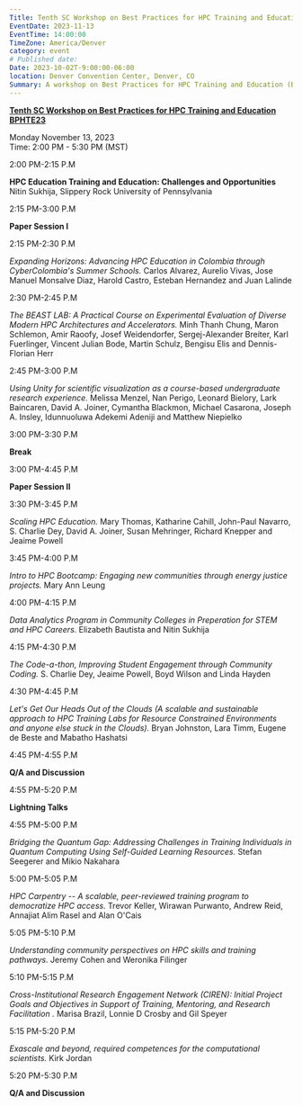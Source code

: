 ```yaml
---
Title: Tenth SC Workshop on Best Practices for HPC Training and Education BPHTE23
EventDate: 2023-11-13
EventTime: 14:00:00
TimeZone: America/Denver
category: event
# Published date:
Date: 2023-10-02T-9:00:00-06:00
location: Denver Convention Center, Denver, CO
Summary: A workshop on Best Practices for HPC Training and Education (BPHTE23) at SC23
---
```


[**Tenth SC Workshop on Best Practices for HPC Training and Education BPHTE23**](https://urldefense.com/v3/__https://sc23.supercomputing.org/presentation/?id=wksp124&sess=sess122__;!!LIr3w8kk_Xxm!pz1GH06yeGencE1jnxOJdAwS1qaO7XYAzkPDNFBU3lb12E3qRpZIjnBogQV04LXIOqWnfHN3Xq_3oPPnaUdywbQ$)


Monday November 13, 2023  
Time: 2:00 PM - 5:30 PM (MST)

2:00 PM-2:15 P.M

**HPC Education Training and Education: Challenges and Opportunities**  
Nitin Sukhija, Slippery Rock University of Pennsylvania  

2:15 PM-3:00 P.M

**Paper Session I**

2:15 PM-2:30 P.M

_Expanding Horizons: Advancing HPC Education in Colombia through CyberColombia's Summer Schools._ Carlos Alvarez, Aurelio Vivas, Jose Manuel Monsalve Diaz, Harold Castro, Esteban Hernandez and Juan Lalinde

2:30 PM-2:45 P.M

_The BEAST LAB: A Practical Course on Experimental Evaluation of Diverse Modern HPC Architectures and Accelerators._ Minh Thanh Chung, Maron Schlemon, Amir Raoofy, Josef Weidendorfer, Sergej-Alexander Breiter, Karl Fuerlinger, Vincent Julian Bode, Martin Schulz, Bengisu Elis and Dennis-Florian Herr

2:45 PM-3:00 P.M

_Using Unity for scientific visualization as a course-based undergraduate research experience._ Melissa Menzel, Nan Perigo, Leonard Bielory, Lark Baincaren, David A. Joiner, Cymantha Blackmon, Michael Casarona, Joseph A. Insley, Idunnuoluwa Adekemi Adeniji and Matthew Niepielko

3:00 PM-3:30 P.M

**Break**

3:00 PM-4:45 P.M

**Paper Session II**

3:30 PM-3:45 P.M

_Scaling HPC Education._ Mary Thomas, Katharine Cahill, John-Paul Navarro, S. Charlie Dey, David A. Joiner, Susan Mehringer, Richard Knepper and Jeaime Powell

3:45 PM-4:00 P.M

_Intro to HPC Bootcamp: Engaging new communities through energy justice projects._ Mary Ann Leung

4:00 PM-4:15 P.M

_Data Analytics Program in Community Colleges in Preperation for STEM and HPC Careers._ Elizabeth Bautista and Nitin Sukhija

4:15 PM-4:30 P.M

_The Code-a-thon, Improving Student Engagement through Community Coding._ S. Charlie Dey, Jeaime Powell, Boyd Wilson and Linda Hayden

4:30 PM-4:45 P.M

_Let's Get Our Heads Out of the Clouds (A scalable and sustainable approach to HPC Training Labs for Resource Constrained Environments and anyone else stuck in the Clouds)._ Bryan Johnston, Lara Timm, Eugene de Beste and Mabatho Hashatsi

4:45 PM-4:55 P.M

**Q/A and Discussion**

4:55 PM-5:20 P.M

**Lightning Talks**

4:55 PM-5:00 P.M

_Bridging the Quantum Gap: Addressing Challenges in Training Individuals in Quantum Computing Using Self-Guided Learning Resources._ Stefan Seegerer and Mikio Nakahara

5:00 PM-5:05 P.M

_HPC Carpentry -- A scalable, peer-reviewed training program to democratize HPC access._ Trevor Keller, Wirawan Purwanto, Andrew Reid, Annajiat Alim Rasel and Alan O'Cais

5:05 PM-5:10 P.M

_Understanding community perspectives on HPC skills and training pathways._ Jeremy Cohen and Weronika Filinger  

5:10 PM-5:15 P.M

_Cross-Institutional Research Engagement Network (CIREN): Initial Project Goals and Objectives in Support of Training, Mentoring, and Research Facilitation ._ Marisa Brazil, Lonnie D Crosby and Gil Speyer  

5:15 PM-5:20 P.M

_Exascale and beyond, required competences for the computational scientists._ Kirk Jordan  

5:20 PM-5:30 P.M

**Q/A and Discussion**
